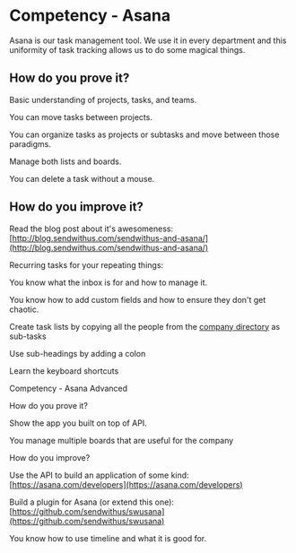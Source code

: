 # Competency - Asana

Asana is our task management tool.  We use it in every department and this uniformity of task tracking allows us to do some magical things.  

## How do you prove it?

Basic understanding of projects, tasks, and teams.

You can move tasks between projects.

You can organize tasks as projects or subtasks and move between those paradigms.

Manage both lists and boards.

You can delete a task without a mouse.

## How do you improve it?

Read the blog post about it's awesomeness: [http://blog.sendwithus.com/sendwithus-and-asana/](http://blog.sendwithus.com/sendwithus-and-asana/)

Recurring tasks for your repeating things:  

You know what the inbox is for and how to manage it.

You know how to add custom fields and how to ensure they don't get chaotic.

Create task lists by copying all the people from the [company directory](https://docs.google.com/spreadsheets/d/11kX01LGbqJo4MUFXTk2UdDcOb_xt7WCvI0xfF82kJo0/edit#gid=0) as sub-tasks

Use sub-headings by adding a colon

Learn the keyboard shortcuts

Competency - Asana Advanced

How do you prove it?

Show the app you built on top of API.

You manage multiple boards that are useful for the company

How do you improve?

Use the API to build an application of some kind: [https://asana.com/developers](https://asana.com/developers)

Build a plugin for Asana (or extend this one): [https://github.com/sendwithus/swusana](https://github.com/sendwithus/swusana) 

You know how to use timeline and what it is good for.

